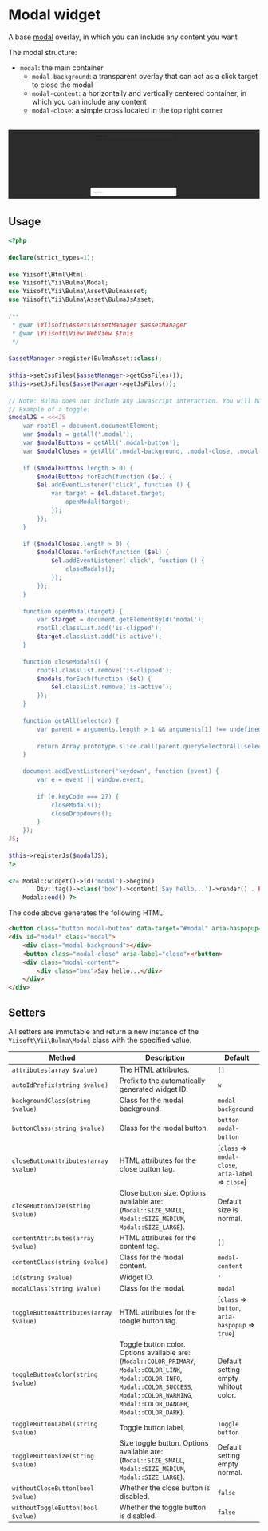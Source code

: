 # Modal widget

A base [modal](https://bulma.io/documentation/components/modal/) overlay, in which you can include any content you want

The modal structure:
- `modal`: the main container
    - `modal-background`: a transparent overlay that can act as a click target to close the modal
    - `modal-content`: a horizontally and vertically centered container, in which you can include any content
    - `modal-close`: a simple cross located in the top right corner

<p align="center">
    </br>
    <img src="images/modal.png">
</p>    

## Usage

```php
<?php

declare(strict_types=1);

use Yiisoft\Html\Html;
use Yiisoft\Yii\Bulma\Modal;
use Yiisoft\Yii\Bulma\Asset\BulmaAsset;
use Yiisoft\Yii\Bulma\Asset\BulmaJsAsset;

/**
 * @var \Yiisoft\Assets\AssetManager $assetManager
 * @var \Yiisoft\View\WebView $this
 */

$assetManager->register(BulmaAsset::class);

$this->setCssFiles($assetManager->getCssFiles());
$this->setJsFiles($assetManager->getJsFiles());

// Note: Bulma does not include any JavaScript interaction. You will have to implement the class toggle yourself.
// Example of a toggle:
$modalJS = <<<JS
    var rootEl = document.documentElement;
    var $modals = getAll('.modal');
    var $modalButtons = getAll('.modal-button');
    var $modalCloses = getAll('.modal-background, .modal-close, .modal-card-head .delete, .modal-card-foot .button');

    if ($modalButtons.length > 0) {
        $modalButtons.forEach(function ($el) {
        $el.addEventListener('click', function () {
            var target = $el.dataset.target;
                openModal(target);
            });
        });
    }

    if ($modalCloses.length > 0) {
        $modalCloses.forEach(function ($el) {
            $el.addEventListener('click', function () {
                closeModals();
            });
        });
    }

    function openModal(target) {
        var $target = document.getElementById('modal');
        rootEl.classList.add('is-clipped');
        $target.classList.add('is-active');
    }

    function closeModals() {
        rootEl.classList.remove('is-clipped');
        $modals.forEach(function ($el) {
            $el.classList.remove('is-active');
        });
    }

    function getAll(selector) {
        var parent = arguments.length > 1 && arguments[1] !== undefined ? arguments[1] : document;

        return Array.prototype.slice.call(parent.querySelectorAll(selector), 0);
    }

    document.addEventListener('keydown', function (event) {
        var e = event || window.event;

        if (e.keyCode === 27) {
            closeModals();
            closeDropdowns();
        }
    });
JS;

$this->registerJs($modalJS);
?>

<?= Modal::widget()->id('modal')->begin() .
        Div::tag()->class('box')->content('Say hello...')->render() . PHP_EOL .
    Modal::end() ?>
```

The code above generates the following HTML:

```html
<button class="button modal-button" data-target="#modal" aria-haspopup="true">Toggle button</button>
<div id="modal" class="modal">
    <div class="modal-background"></div>
    <button class="modal-close" aria-label="close"></button>
    <div class="modal-content">
        <div class="box">Say hello...</div>
    </div>
</div>
```

## Setters

All setters are immutable and return a new instance of the `Yiisoft\Yii\Bulma\Modal` class with the specified value.

Method | Description | Default
-------|-------------|---------
`attributes(array $value)` | The HTML attributes. | `[]`
`autoIdPrefix(string $value)` | Prefix to the automatically generated widget ID. | `w`
`backgroundClass(string $value)` | Class for the modal background. | `modal-background`
`buttonClass(string $value)` | Class for the modal button. | `button modal-button`
`closeButtonAttributes(array $value)` | HTML attributes for the close button tag. | [`class` => `modal-close`, `aria-label` => `close`]
`closeButtonSize(string $value)` | Close button size. Options available are: (`Modal::SIZE_SMALL`, `Modal::SIZE_MEDIUM`, `Modal::SIZE_LARGE`). | Default size is normal.
`contentAttributes(array $value)`| HTML attributes for the content tag. | `[]`
`contentClass(string $value)` | Class for the modal content. | `modal-content`
`id(string $value)` | Widget ID. | `''`
`modalClass(string $value)` | Class for the modal. | `modal`
`toggleButtonAttributes(array $value)` |  HTML attributes for the toogle button tag. | [`class` => `button`, `aria-haspopup` => `true`]
`toggleButtonColor(string $value)` | Toggle button color. Options available are: (`Modal::COLOR_PRIMARY`, `Modal::COLOR_LINK`, `Modal::COLOR_INFO`, `Modal::COLOR_SUCCESS`, `Modal::COLOR_WARNING`, `Modal::COLOR_DANGER`, `Modal::COLOR_DARK`). | Default setting empty whitout color.
`toggleButtonLabel(string $value)` | Toggle button label, | `Toggle button`
`toggleButtonSize(string $value)` | Size toggle button. Options available are: (`Modal::SIZE_SMALL`, `Modal::SIZE_MEDIUM`, `Modal::SIZE_LARGE`). | Default setting empty normal.
`withoutCloseButton(bool $value)` | Whether the close button is disabled. | `false`
`withoutToggleButton(bool $value)` | Whether the toggle button is disabled. | `false`
